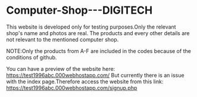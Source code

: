# Computer-Shop---DIGITECH

This website is developed only for testing purposes.Only the relevant shop's name and photos are real.
The products and every other details are not relevant to the mentioned computer shop.

NOTE:Only the products from A-F are included in the codes because of the conditions of github.

You can have a preview of the website here: https://test1996abc.000webhostapp.com/
But currently there is an issue with the index page.Therefore access the website from this link: https://test1996abc.000webhostapp.com/signup.php




